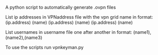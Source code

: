 A python script to automatically generate .ovpn files

List ip addresses in VPNaddress file with the vpn grid
	 				name in format:			(ip.address) (name)
									(ip.address) (name)
									(ip.address) (name)

List usernames in username file one after another in format: 		(name1),(name2),(name3)

To use the scripts run vpnkeyman.py
